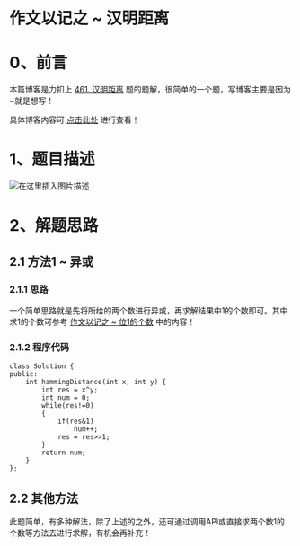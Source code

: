 作文以记之 ~ 汉明距离
=
# 0、前言
本篇博客是力扣上 [461. 汉明距离](https://leetcode.cn/problems/hamming-distance/) 题的题解，很简单的一个题，写博客主要是因为~就是想写！

具体博客内容可 [点击此处](https://blog.csdn.net/m0_51961114/article/details/125011607) 进行查看！
# 1、题目描述
![在这里插入图片描述](https://img-blog.csdnimg.cn/a8bf775e08fb439e9f3669dbb19dca15.png)


# 2、解题思路
## 2.1 方法1 ~ 异或
### 2.1.1 思路
一个简单思路就是先将所给的两个数进行异或，再求解结果中1的个数即可。其中求1的个数可参考 [作文以记之 ~ 位1的个数](https://blog.csdn.net/m0_51961114/article/details/124974767) 中的内容！
### 2.1.2 程序代码


	class Solution {
	public:
	    int hammingDistance(int x, int y) {
	        int res = x^y;
	        int num = 0;
	        while(res!=0)
	        {
	            if(res&1)
	                num++;
	            res = res>>1;
	        }
	        return num;
	    }
	};


## 2.2 其他方法
此题简单，有多种解法，除了上述的之外，还可通过调用API或直接求两个数1的个数等方法去进行求解，有机会再补充！
